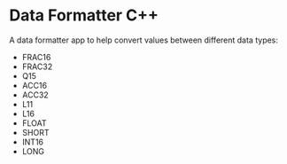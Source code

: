 # Data Formatter C++
A data formatter app to help convert values between different data types:
- FRAC16
- FRAC32
- Q15
- ACC16
- ACC32
- L11
- L16
- FLOAT
- SHORT
- INT16
- LONG
